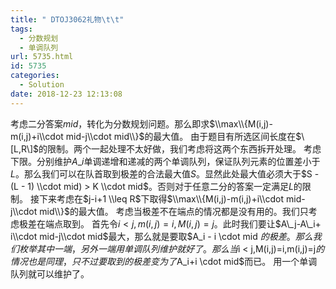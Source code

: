 ```yaml
---
title: " DTOJ3062礼物\t\t"
tags:
  - 分数规划
  - 单调队列
url: 5735.html
id: 5735
categories:
  - Solution
date: 2018-12-23 12:13:08
---
```


考虑二分答案$mid$，转化为分数规划问题。那么即求$\\max\\{M(i,j)-m(i,j)+i\\cdot mid-j\\cdot mid\\}$的最大值。 由于题目有所选区间长度在$\[L,R\]$的限制。两个一起处理不太好做，我们考虑将这两个东西拆开处理。 考虑下限。分别维护$A\_i$单调递增和递减的两个单调队列，保证队列元素的位置差小于$L$。那么我们可以在队首取到极差的合法最大值$S$。显然此处最大值必须大于$S - (L - 1) \\cdot mid) > K \\cdot mid$。否则对于任意二分的答案一定满足$L$的限制。 接下来考虑在$j-i+1 \\leq R$下取得$\\max\\{M(i,j)-m(i,j)+i\\cdot mid-j\\cdot mid\\}$的最大值。 考虑当极差不在端点的情况都是没有用的。我们只考虑极差在端点取到。 首先令$i < j, m(i,j)=i,M(i,j)=j$。此时我们要让$A\_j-A\_i+ i\\cdot mid-j\\cdot mid$最大，那么就是要取$A\_i - i \\cdot mid $的极差。那么我们枚举其中一端，另外一端用单调队列维护就好了。 那么当$i < j,M(i,j)=i,m(i,j)=j$的情况也是同理，只不过要取到的极差变为了$A_i+i \\cdot mid$而已。 用一个单调队列就可以维护了。